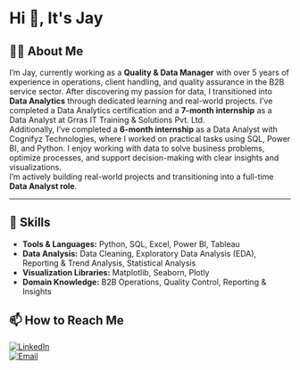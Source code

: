 
<h1>Hi 👋, It's Jay</h1>


## 👨‍💼 About Me

I’m Jay, currently working as a **Quality & Data Manager** with over 5 years of experience in operations, client handling, and quality assurance in the B2B service sector.
After discovering my passion for data, I transitioned into **Data Analytics** through dedicated learning and real-world projects.
I’ve completed a Data Analytics certification and a **7-month internship** as a Data Analyst at Grras IT Training & Solutions Pvt. Ltd.  
Additionally, I’ve completed a **6-month internship** as a Data Analyst with Cognifyz Technologies, where I worked on practical tasks using SQL, Power BI, and Python.  I enjoy working with data to solve business problems, optimize processes, and support decision-making with clear insights and visualizations.  
I’m actively building real-world projects and transitioning into a full-time **Data Analyst role**.

---

## 🧰 Skills

- **Tools & Languages:** Python, SQL, Excel, Power BI, Tableau
- **Data Analysis:** Data Cleaning, Exploratory Data Analysis (EDA), Reporting & Trend Analysis, Statistical Analysis 
- **Visualization Libraries:** Matplotlib, Seaborn, Plotly
- **Domain Knowledge:** B2B Operations, Quality Control, Reporting & Insights
 
## 📫 How to Reach Me

[![LinkedIn](https://img.shields.io/badge/LinkedIn-Jay-blue?style=for-the-badge&logo=linkedin)](https://www.linkedin.com/in/jaymalvi)  
[![Email](https://img.shields.io/badge/Gmail-Jay-red?style=for-the-badge&logo=gmail)](mailto:jaymalvi57@gmail.com)
<!--
**Jay-Malvi/Jay-Malvi** is a ✨ _special_ ✨ repository because its `README.md` (this file) appears on your GitHub profile.

Here are some ideas to get you started:

- 🔭 I’m currently working on ...
- 🌱 I’m currently learning ...
- 👯 I’m looking to collaborate on ...
- 🤔 I’m looking for help with ...
- 💬 Ask me about ...
- 📫 How to reach me: ...
- 😄 Pronouns: ...
- ⚡ Fun fact: ...
-->
